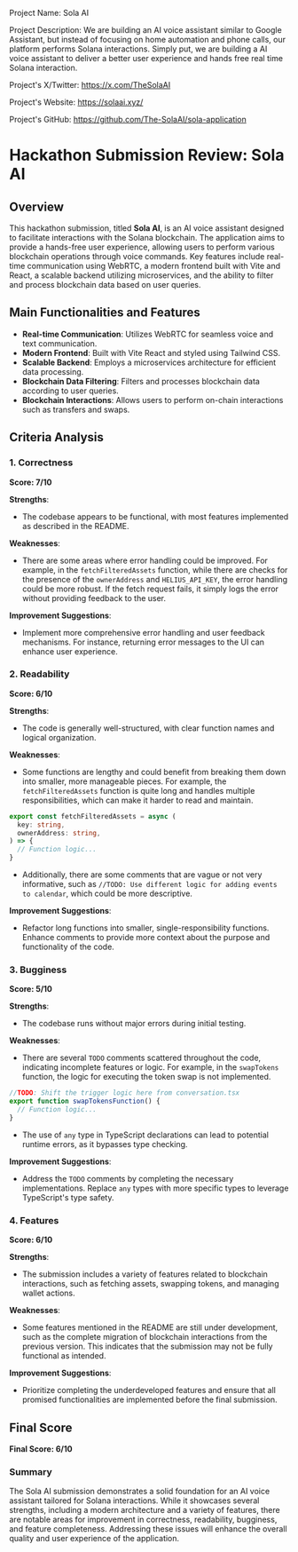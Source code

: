 
Project Name: Sola AI


Project Description: We are building an AI voice assistant similar to Google Assistant, but instead of focusing on home automation and phone calls, our platform performs Solana interactions. Simply put, we are building a AI voice assistant to deliver a better user experience and hands free real time Solana interaction.


Project's X/Twitter: https://x.com/TheSolaAI


Project's Website: https://solaai.xyz/


Project's GitHub: https://github.com/The-SolaAI/sola-application






# Hackathon Submission Review: Sola AI

## Overview
This hackathon submission, titled **Sola AI**, is an AI voice assistant designed to facilitate interactions with the Solana blockchain. The application aims to provide a hands-free user experience, allowing users to perform various blockchain operations through voice commands. Key features include real-time communication using WebRTC, a modern frontend built with Vite and React, a scalable backend utilizing microservices, and the ability to filter and process blockchain data based on user queries.

## Main Functionalities and Features
- **Real-time Communication**: Utilizes WebRTC for seamless voice and text communication.
- **Modern Frontend**: Built with Vite React and styled using Tailwind CSS.
- **Scalable Backend**: Employs a microservices architecture for efficient data processing.
- **Blockchain Data Filtering**: Filters and processes blockchain data according to user queries.
- **Blockchain Interactions**: Allows users to perform on-chain interactions such as transfers and swaps.

## Criteria Analysis

### 1. Correctness
**Score: 7/10**

**Strengths**:
- The codebase appears to be functional, with most features implemented as described in the README.

**Weaknesses**:
- There are some areas where error handling could be improved. For example, in the `fetchFilteredAssets` function, while there are checks for the presence of the `ownerAddress` and `HELIUS_API_KEY`, the error handling could be more robust. If the fetch request fails, it simply logs the error without providing feedback to the user.

**Improvement Suggestions**:
- Implement more comprehensive error handling and user feedback mechanisms. For instance, returning error messages to the UI can enhance user experience.

### 2. Readability
**Score: 6/10**

**Strengths**:
- The code is generally well-structured, with clear function names and logical organization.

**Weaknesses**:
- Some functions are lengthy and could benefit from breaking them down into smaller, more manageable pieces. For example, the `fetchFilteredAssets` function is quite long and handles multiple responsibilities, which can make it harder to read and maintain.

```typescript
export const fetchFilteredAssets = async (
  key: string,
  ownerAddress: string,
) => {
  // Function logic...
}
```

- Additionally, there are some comments that are vague or not very informative, such as `//TODO: Use different logic for adding events to calendar`, which could be more descriptive.

**Improvement Suggestions**:
- Refactor long functions into smaller, single-responsibility functions. Enhance comments to provide more context about the purpose and functionality of the code.

### 3. Bugginess
**Score: 5/10**

**Strengths**:
- The codebase runs without major errors during initial testing.

**Weaknesses**:
- There are several `TODO` comments scattered throughout the code, indicating incomplete features or logic. For example, in the `swapTokens` function, the logic for executing the token swap is not implemented.

```typescript
//TODO: Shift the trigger logic here from conversation.tsx
export function swapTokensFunction() {
  // Function logic...
}
```

- The use of `any` type in TypeScript declarations can lead to potential runtime errors, as it bypasses type checking.

**Improvement Suggestions**:
- Address the `TODO` comments by completing the necessary implementations. Replace `any` types with more specific types to leverage TypeScript's type safety.

### 4. Features
**Score: 6/10**

**Strengths**:
- The submission includes a variety of features related to blockchain interactions, such as fetching assets, swapping tokens, and managing wallet actions.

**Weaknesses**:
- Some features mentioned in the README are still under development, such as the complete migration of blockchain interactions from the previous version. This indicates that the submission may not be fully functional as intended.

**Improvement Suggestions**:
- Prioritize completing the underdeveloped features and ensure that all promised functionalities are implemented before the final submission.

## Final Score
**Final Score: 6/10**

### Summary
The Sola AI submission demonstrates a solid foundation for an AI voice assistant tailored for Solana interactions. While it showcases several strengths, including a modern architecture and a variety of features, there are notable areas for improvement in correctness, readability, bugginess, and feature completeness. Addressing these issues will enhance the overall quality and user experience of the application.